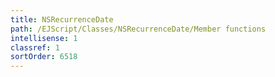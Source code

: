 ```yaml
---
title: NSRecurrenceDate
path: /EJScript/Classes/NSRecurrenceDate/Member functions
intellisense: 1
classref: 1
sortOrder: 6518
---
```





